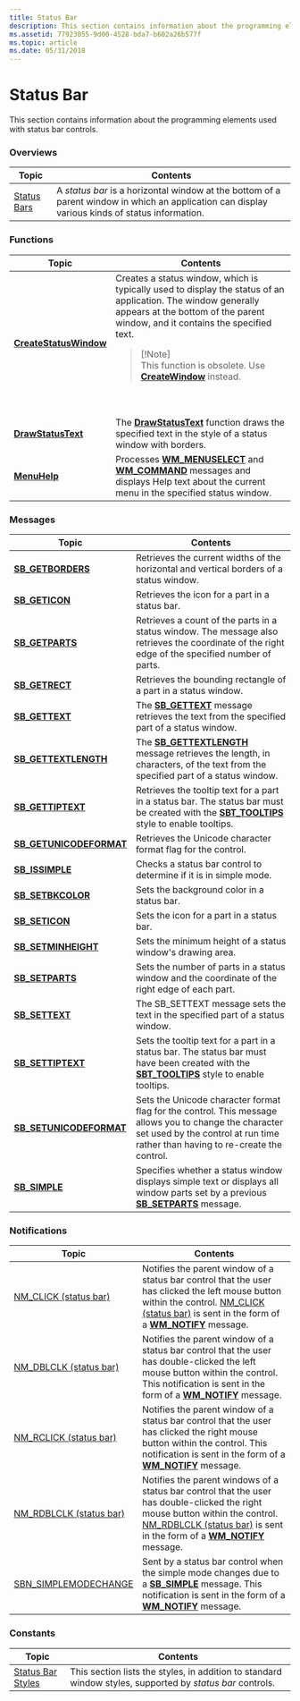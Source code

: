 ```yaml
---
title: Status Bar
description: This section contains information about the programming elements used with status bar controls.
ms.assetid: 77923055-9d00-4528-bda7-b602a26b577f
ms.topic: article
ms.date: 05/31/2018
---
```


# Status Bar

This section contains information about the programming elements used with status bar controls.

### Overviews



| Topic                          | Contents                                                                                                                                                   |
|--------------------------------|------------------------------------------------------------------------------------------------------------------------------------------------------------|
| [Status Bars](status-bars.md) | A *status bar* is a horizontal window at the bottom of a parent window in which an application can display various kinds of status information.<br/> |



 

### Functions




| Topic | Contents | 
|-------|----------|
| <a href="/windows/desktop/api/Commctrl/nf-commctrl-createstatuswindowa"><strong>CreateStatusWindow</strong></a> | Creates a status window, which is typically used to display the status of an application. The window generally appears at the bottom of the parent window, and it contains the specified text.<blockquote>[!Note]<br />This function is obsolete. Use <a href="/windows/desktop/api/winuser/nf-winuser-createwindowa"><strong>CreateWindow</strong></a> instead.</blockquote><br /><br /> | 
| <a href="/windows/desktop/api/Commctrl/nf-commctrl-drawstatustexta"><strong>DrawStatusText</strong></a> | The <a href="/windows/desktop/api/Commctrl/nf-commctrl-drawstatustexta"><strong>DrawStatusText</strong></a> function draws the specified text in the style of a status window with borders.<br /> | 
| <a href="/windows/desktop/api/Commctrl/nf-commctrl-menuhelp"><strong>MenuHelp</strong></a> | Processes <a href="/windows/desktop/menurc/wm-menuselect"><strong>WM_MENUSELECT</strong></a> and <a href="/windows/desktop/menurc/wm-command"><strong>WM_COMMAND</strong></a> messages and displays Help text about the current menu in the specified status window.<br /> | 




 

### Messages



| Topic                                               | Contents                                                                                                                                                                                             |
|-----------------------------------------------------|------------------------------------------------------------------------------------------------------------------------------------------------------------------------------------------------------|
| [**SB\_GETBORDERS**](sb-getborders.md)             | Retrieves the current widths of the horizontal and vertical borders of a status window. <br/>                                                                                                  |
| [**SB\_GETICON**](sb-geticon.md)                   | Retrieves the icon for a part in a status bar. <br/>                                                                                                                                           |
| [**SB\_GETPARTS**](sb-getparts.md)                 | Retrieves a count of the parts in a status window. The message also retrieves the coordinate of the right edge of the specified number of parts. <br/>                                         |
| [**SB\_GETRECT**](sb-getrect.md)                   | Retrieves the bounding rectangle of a part in a status window. <br/>                                                                                                                           |
| [**SB\_GETTEXT**](sb-gettext.md)                   | The [**SB\_GETTEXT**](sb-gettext.md) message retrieves the text from the specified part of a status window. <br/>                                                                             |
| [**SB\_GETTEXTLENGTH**](sb-gettextlength.md)       | The [**SB\_GETTEXTLENGTH**](sb-gettextlength.md) message retrieves the length, in characters, of the text from the specified part of a status window. <br/>                                   |
| [**SB\_GETTIPTEXT**](sb-gettiptext.md)             | Retrieves the tooltip text for a part in a status bar. The status bar must be created with the [**SBT\_TOOLTIPS**](status-bar-styles.md) style to enable tooltips. <br/>         |
| [**SB\_GETUNICODEFORMAT**](sb-getunicodeformat.md) | Retrieves the Unicode character format flag for the control. <br/>                                                                                                                             |
| [**SB\_ISSIMPLE**](sb-issimple.md)                 | Checks a status bar control to determine if it is in simple mode. <br/>                                                                                                                        |
| [**SB\_SETBKCOLOR**](sb-setbkcolor.md)             | Sets the background color in a status bar. <br/>                                                                                                                                               |
| [**SB\_SETICON**](sb-seticon.md)                   | Sets the icon for a part in a status bar. <br/>                                                                                                                                                |
| [**SB\_SETMINHEIGHT**](sb-setminheight.md)         | Sets the minimum height of a status window's drawing area. <br/>                                                                                                                               |
| [**SB\_SETPARTS**](sb-setparts.md)                 | Sets the number of parts in a status window and the coordinate of the right edge of each part. <br/>                                                                                           |
| [**SB\_SETTEXT**](sb-settext.md)                   | The SB\_SETTEXT message sets the text in the specified part of a status window.<br/>                                                                                                           |
| [**SB\_SETTIPTEXT**](sb-settiptext.md)             | Sets the tooltip text for a part in a status bar. The status bar must have been created with the [**SBT\_TOOLTIPS**](status-bar-styles.md) style to enable tooltips.<br/>        |
| [**SB\_SETUNICODEFORMAT**](sb-setunicodeformat.md) | Sets the Unicode character format flag for the control. This message allows you to change the character set used by the control at run time rather than having to re-create the control. <br/> |
| [**SB\_SIMPLE**](sb-simple.md)                     | Specifies whether a status window displays simple text or displays all window parts set by a previous [**SB\_SETPARTS**](sb-setparts.md) message. <br/>                                       |



 

### Notifications



| Topic                                                 | Contents                                                                                                                                                                                                                                                           |
|-------------------------------------------------------|--------------------------------------------------------------------------------------------------------------------------------------------------------------------------------------------------------------------------------------------------------------------|
| [NM\_CLICK (status bar)](nm-click-status-bar.md)     | Notifies the parent window of a status bar control that the user has clicked the left mouse button within the control. [NM\_CLICK (status bar)](nm-click-status-bar.md) is sent in the form of a [**WM\_NOTIFY**](wm-notify.md) message.<br/>              |
| [NM\_DBLCLK (status bar)](nm-dblclk-status-bar.md)   | Notifies the parent window of a status bar control that the user has double-clicked the left mouse button within the control. This notification is sent in the form of a [**WM\_NOTIFY**](wm-notify.md) message.<br/>                                       |
| [NM\_RCLICK (status bar)](nm-rclick-status-bar.md)   | Notifies the parent window of a status bar control that the user has clicked the right mouse button within the control. This notification is sent in the form of a [**WM\_NOTIFY**](wm-notify.md) message.<br/>                                             |
| [NM\_RDBLCLK (status bar)](nm-rdblclk-status-bar.md) | Notifies the parent windows of a status bar control that the user has double-clicked the right mouse button within the control. [NM\_RDBLCLK (status bar)](nm-rdblclk-status-bar.md) is sent in the form of a [**WM\_NOTIFY**](wm-notify.md) message.<br/> |
| [SBN\_SIMPLEMODECHANGE](sbn-simplemodechange.md)     | Sent by a status bar control when the simple mode changes due to a [**SB\_SIMPLE**](sb-simple.md) message. This notification is sent in the form of a [**WM\_NOTIFY**](wm-notify.md) message. <br/>                                                        |



 

### Constants



| Topic                                      | Contents                                                                                                              |
|--------------------------------------------|-----------------------------------------------------------------------------------------------------------------------|
| [Status Bar Styles](status-bar-styles.md) | This section lists the styles, in addition to standard window styles, supported by *status bar* controls. <br/> |



 

 

